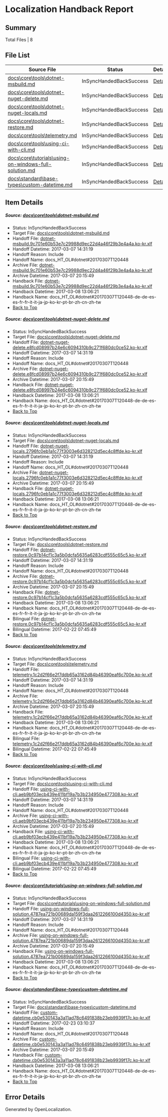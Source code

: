 # <a name='report-top'></a> Localization Handback Report

## Summary
 Total Files | 8

## File List
 Source File | Status | Details 
 ----------- | ------ | ------- 
 [docs\core\tools\dotnet-msbuild.md](https://github.com/dotnet/docs/blob/195664ae6409be02ca132900d9c513a7b412acd4/docs/core/tools/dotnet-msbuild.md) | InSyncHandedBackSuccess | [Details](#a000e49a8672affe5b3bb9bd8a5f7e8095ab0aa977)
 [docs\core\tools\dotnet-nuget-delete.md](https://github.com/dotnet/docs/blob/195664ae6409be02ca132900d9c513a7b412acd4/docs/core/tools/dotnet-nuget-delete.md) | InSyncHandedBackSuccess | [Details](#2ce157e3f32f3e899245e38bb4520b17be3e0b3279)
 [docs\core\tools\dotnet-nuget-locals.md](https://github.com/dotnet/docs/blob/195664ae6409be02ca132900d9c513a7b412acd4/docs/core/tools/dotnet-nuget-locals.md) | InSyncHandedBackSuccess | [Details](#3d8ca57c3c9c25a59b98552784b057182c9100a380)
 [docs\core\tools\dotnet-restore.md](https://github.com/dotnet/docs/blob/195664ae6409be02ca132900d9c513a7b412acd4/docs/core/tools/dotnet-restore.md) | InSyncHandedBackSuccess | [Details](#a55cd932045a59f08146dff367a87eb6fe61f6e586)
 [docs\core\tools\telemetry.md](https://github.com/dotnet/docs/blob/195664ae6409be02ca132900d9c513a7b412acd4/docs/core/tools/telemetry.md) | InSyncHandedBackSuccess | [Details](#c816bf4c93430a009e61ddf2a3673c43f49b8de997)
 [docs\core\tools\using-ci-with-cli.md](https://github.com/dotnet/docs/blob/195664ae6409be02ca132900d9c513a7b412acd4/docs/core/tools/using-ci-with-cli.md) | InSyncHandedBackSuccess | [Details](#0579d59e8da24428d9e174baf0cc865d62c0819598)
 [docs\core\tutorials\using-on-windows-full-solution.md](https://github.com/dotnet/docs/blob/195664ae6409be02ca132900d9c513a7b412acd4/docs/core/tutorials/using-on-windows-full-solution.md) | InSyncHandedBackSuccess | [Details](#b8505f88b324fcdf3a51d75c455ec5869e058774113)
 [docs\standard\base-types\custom-datetime.md](https://github.com/dotnet/docs/blob/28625def4199a660fe0ea04ab75f4f65d2e0c9c4/docs/standard/base-types/custom-datetime.md) | InSyncHandedBackSuccess | [Details](#285e4bfd6a53d576ce4538b09a2561065c93e3993336)

## Item Details
##### <a name='a000e49a8672affe5b3bb9bd8a5f7e8095ab0aa977'></a> Source: [docs\core\tools\dotnet-msbuild.md](https://github.com/dotnet/docs/blob/195664ae6409be02ca132900d9c513a7b412acd4/docs/core/tools/dotnet-msbuild.md)
* Status: InSyncHandedBackSuccess
* Target File: [docs\core\tools\dotnet-msbuild.md](https://github.com/dotnet/docs.ko-kr/blob/e3d4c9d7ce65f11d7748fa13c5eca784bbdc001b/docs/core/tools/dotnet-msbuild.md)
* Handoff File: [dotnet-msbuild.9c701e60b53e7c29988d9ec22d4a46f29b3e4a4a.ko-kr.xlf](https://github.com/dotnet/docs.handoff/blob/b2c3791a4eb9245a11fe22b0d84b07577915521b/ol-handoff/dotnet/docs.ko-kr/master/dotnet-core/dotnet-msbuild.9c701e60b53e7c29988d9ec22d4a46f29b3e4a4a.ko-kr.xlf)
* Handoff Datetime: 2017-03-07 14:31:19
* Handoff Reason: Include
* Handoff Name: docs_HT_OL#dotnet#20170307T120448
* Archive File: [dotnet-msbuild.9c701e60b53e7c29988d9ec22d4a46f29b3e4a4a.ko-kr.xlf](https://github.com/dotnet/docs.handoff/blob/e7ce9cda98145232bbcc64de70e5b537a55abb80/ol-archive/dotnet/docs.ko-kr/master/dotnet-core/dotnet-msbuild.9c701e60b53e7c29988d9ec22d4a46f29b3e4a4a.ko-kr.xlf)
* Archive Datetime: 2017-03-07 20:15:49
* Handback File: [dotnet-msbuild.9c701e60b53e7c29988d9ec22d4a46f29b3e4a4a.ko-kr.xlf](https://github.com/dotnet/docs.handback/blob/e24ae2966668e183aabfba12a5931a65edea814b/ol-handback/dotnet/docs.ko-kr/master/dotnet-core/dotnet-msbuild.9c701e60b53e7c29988d9ec22d4a46f29b3e4a4a.ko-kr.xlf)
* Handback Datetime: 2017-03-08 13:06:21
* Handback Name: docs_HT_OL#dotnet#20170307T120448-de-de-es-es-fr-fr-it-it-ja-jp-ko-kr-pt-br-zh-cn-zh-tw
* [Back to Top](#report-top)

##### <a name='2ce157e3f32f3e899245e38bb4520b17be3e0b3279'></a> Source: [docs\core\tools\dotnet-nuget-delete.md](https://github.com/dotnet/docs/blob/195664ae6409be02ca132900d9c513a7b412acd4/docs/core/tools/dotnet-nuget-delete.md)
* Status: InSyncHandedBackSuccess
* Target File: [docs\core\tools\dotnet-nuget-delete.md](https://github.com/dotnet/docs.ko-kr/blob/e3d4c9d7ce65f11d7748fa13c5eca784bbdc001b/docs/core/tools/dotnet-nuget-delete.md)
* Handoff File: [dotnet-nuget-delete.e8fcd08997b24e6c6094310b9c271f680dc0ce52.ko-kr.xlf](https://github.com/dotnet/docs.handoff/blob/b2c3791a4eb9245a11fe22b0d84b07577915521b/ol-handoff/dotnet/docs.ko-kr/master/dotnet-core/dotnet-nuget-delete.e8fcd08997b24e6c6094310b9c271f680dc0ce52.ko-kr.xlf)
* Handoff Datetime: 2017-03-07 14:31:19
* Handoff Reason: Include
* Handoff Name: docs_HT_OL#dotnet#20170307T120448
* Archive File: [dotnet-nuget-delete.e8fcd08997b24e6c6094310b9c271f680dc0ce52.ko-kr.xlf](https://github.com/dotnet/docs.handoff/blob/e7ce9cda98145232bbcc64de70e5b537a55abb80/ol-archive/dotnet/docs.ko-kr/master/dotnet-core/dotnet-nuget-delete.e8fcd08997b24e6c6094310b9c271f680dc0ce52.ko-kr.xlf)
* Archive Datetime: 2017-03-07 20:15:49
* Handback File: [dotnet-nuget-delete.e8fcd08997b24e6c6094310b9c271f680dc0ce52.ko-kr.xlf](https://github.com/dotnet/docs.handback/blob/e24ae2966668e183aabfba12a5931a65edea814b/ol-handback/dotnet/docs.ko-kr/master/dotnet-core/dotnet-nuget-delete.e8fcd08997b24e6c6094310b9c271f680dc0ce52.ko-kr.xlf)
* Handback Datetime: 2017-03-08 13:06:21
* Handback Name: docs_HT_OL#dotnet#20170307T120448-de-de-es-es-fr-fr-it-it-ja-jp-ko-kr-pt-br-zh-cn-zh-tw
* [Back to Top](#report-top)

##### <a name='3d8ca57c3c9c25a59b98552784b057182c9100a380'></a> Source: [docs\core\tools\dotnet-nuget-locals.md](https://github.com/dotnet/docs/blob/195664ae6409be02ca132900d9c513a7b412acd4/docs/core/tools/dotnet-nuget-locals.md)
* Status: InSyncHandedBackSuccess
* Target File: [docs\core\tools\dotnet-nuget-locals.md](https://github.com/dotnet/docs.ko-kr/blob/e3d4c9d7ce65f11d7748fa13c5eca784bbdc001b/docs/core/tools/dotnet-nuget-locals.md)
* Handoff File: [dotnet-nuget-locals.2796fc0eb1a1c77f3003e6d328212d5ec4c8ffde.ko-kr.xlf](https://github.com/dotnet/docs.handoff/blob/b2c3791a4eb9245a11fe22b0d84b07577915521b/ol-handoff/dotnet/docs.ko-kr/master/dotnet-core/dotnet-nuget-locals.2796fc0eb1a1c77f3003e6d328212d5ec4c8ffde.ko-kr.xlf)
* Handoff Datetime: 2017-03-07 14:31:19
* Handoff Reason: Include
* Handoff Name: docs_HT_OL#dotnet#20170307T120448
* Archive File: [dotnet-nuget-locals.2796fc0eb1a1c77f3003e6d328212d5ec4c8ffde.ko-kr.xlf](https://github.com/dotnet/docs.handoff/blob/e7ce9cda98145232bbcc64de70e5b537a55abb80/ol-archive/dotnet/docs.ko-kr/master/dotnet-core/dotnet-nuget-locals.2796fc0eb1a1c77f3003e6d328212d5ec4c8ffde.ko-kr.xlf)
* Archive Datetime: 2017-03-07 20:15:49
* Handback File: [dotnet-nuget-locals.2796fc0eb1a1c77f3003e6d328212d5ec4c8ffde.ko-kr.xlf](https://github.com/dotnet/docs.handback/blob/e24ae2966668e183aabfba12a5931a65edea814b/ol-handback/dotnet/docs.ko-kr/master/dotnet-core/dotnet-nuget-locals.2796fc0eb1a1c77f3003e6d328212d5ec4c8ffde.ko-kr.xlf)
* Handback Datetime: 2017-03-08 13:06:21
* Handback Name: docs_HT_OL#dotnet#20170307T120448-de-de-es-es-fr-fr-it-it-ja-jp-ko-kr-pt-br-zh-cn-zh-tw
* [Back to Top](#report-top)

##### <a name='a55cd932045a59f08146dff367a87eb6fe61f6e586'></a> Source: [docs\core\tools\dotnet-restore.md](https://github.com/dotnet/docs/blob/195664ae6409be02ca132900d9c513a7b412acd4/docs/core/tools/dotnet-restore.md)
* Status: InSyncHandedBackSuccess
* Target File: [docs\core\tools\dotnet-restore.md](https://github.com/dotnet/docs.ko-kr/blob/e3d4c9d7ce65f11d7748fa13c5eca784bbdc001b/docs/core/tools/dotnet-restore.md)
* Handoff File: [dotnet-restore.0c97b14cf1c3a5b0dcfa5635a6283cdf555c65c5.ko-kr.xlf](https://github.com/dotnet/docs.handoff/blob/b2c3791a4eb9245a11fe22b0d84b07577915521b/ol-handoff/dotnet/docs.ko-kr/master/dotnet-core/dotnet-restore.0c97b14cf1c3a5b0dcfa5635a6283cdf555c65c5.ko-kr.xlf)
* Handoff Datetime: 2017-03-07 14:31:19
* Handoff Reason: Include
* Handoff Name: docs_HT_OL#dotnet#20170307T120448
* Archive File: [dotnet-restore.0c97b14cf1c3a5b0dcfa5635a6283cdf555c65c5.ko-kr.xlf](https://github.com/dotnet/docs.handoff/blob/e7ce9cda98145232bbcc64de70e5b537a55abb80/ol-archive/dotnet/docs.ko-kr/master/dotnet-core/dotnet-restore.0c97b14cf1c3a5b0dcfa5635a6283cdf555c65c5.ko-kr.xlf)
* Archive Datetime: 2017-03-07 20:15:49
* Handback File: [dotnet-restore.0c97b14cf1c3a5b0dcfa5635a6283cdf555c65c5.ko-kr.xlf](https://github.com/dotnet/docs.handback/blob/e24ae2966668e183aabfba12a5931a65edea814b/ol-handback/dotnet/docs.ko-kr/master/dotnet-core/dotnet-restore.0c97b14cf1c3a5b0dcfa5635a6283cdf555c65c5.ko-kr.xlf)
* Handback Datetime: 2017-03-08 13:06:21
* Handback Name: docs_HT_OL#dotnet#20170307T120448-de-de-es-es-fr-fr-it-it-ja-jp-ko-kr-pt-br-zh-cn-zh-tw
* Bilingual File: [dotnet-restore.0c97b14cf1c3a5b0dcfa5635a6283cdf555c65c5.ko-kr.xlf](https://github.com/dotnet/docs.handback/blob/3e4d37d28a5c45465067bc2fc10464869959a099/ol-handback/dotnet/docs.ko-kr/master/dotnet-core/dotnet-restore.0c97b14cf1c3a5b0dcfa5635a6283cdf555c65c5.ko-kr.xlf)
* Bilingual Datetime: 2017-02-22 07:45:49
* [Back to Top](#report-top)

##### <a name='c816bf4c93430a009e61ddf2a3673c43f49b8de997'></a> Source: [docs\core\tools\telemetry.md](https://github.com/dotnet/docs/blob/195664ae6409be02ca132900d9c513a7b412acd4/docs/core/tools/telemetry.md)
* Status: InSyncHandedBackSuccess
* Target File: [docs\core\tools\telemetry.md](https://github.com/dotnet/docs.ko-kr/blob/e3d4c9d7ce65f11d7748fa13c5eca784bbdc001b/docs/core/tools/telemetry.md)
* Handoff File: [telemetry.1c2d2f66e2f7ddb65a3162d84b46390eaf6c700e.ko-kr.xlf](https://github.com/dotnet/docs.handoff/blob/b2c3791a4eb9245a11fe22b0d84b07577915521b/ol-handoff/dotnet/docs.ko-kr/master/dotnet-core/telemetry.1c2d2f66e2f7ddb65a3162d84b46390eaf6c700e.ko-kr.xlf)
* Handoff Datetime: 2017-03-07 14:31:19
* Handoff Reason: Include
* Handoff Name: docs_HT_OL#dotnet#20170307T120448
* Archive File: [telemetry.1c2d2f66e2f7ddb65a3162d84b46390eaf6c700e.ko-kr.xlf](https://github.com/dotnet/docs.handoff/blob/e7ce9cda98145232bbcc64de70e5b537a55abb80/ol-archive/dotnet/docs.ko-kr/master/dotnet-core/telemetry.1c2d2f66e2f7ddb65a3162d84b46390eaf6c700e.ko-kr.xlf)
* Archive Datetime: 2017-03-07 20:15:49
* Handback File: [telemetry.1c2d2f66e2f7ddb65a3162d84b46390eaf6c700e.ko-kr.xlf](https://github.com/dotnet/docs.handback/blob/e24ae2966668e183aabfba12a5931a65edea814b/ol-handback/dotnet/docs.ko-kr/master/dotnet-core/telemetry.1c2d2f66e2f7ddb65a3162d84b46390eaf6c700e.ko-kr.xlf)
* Handback Datetime: 2017-03-08 13:06:21
* Handback Name: docs_HT_OL#dotnet#20170307T120448-de-de-es-es-fr-fr-it-it-ja-jp-ko-kr-pt-br-zh-cn-zh-tw
* Bilingual File: [telemetry.1c2d2f66e2f7ddb65a3162d84b46390eaf6c700e.ko-kr.xlf](https://github.com/dotnet/docs.handback/blob/3e4d37d28a5c45465067bc2fc10464869959a099/ol-handback/dotnet/docs.ko-kr/master/dotnet-core/telemetry.1c2d2f66e2f7ddb65a3162d84b46390eaf6c700e.ko-kr.xlf)
* Bilingual Datetime: 2017-02-22 07:45:49
* [Back to Top](#report-top)

##### <a name='0579d59e8da24428d9e174baf0cc865d62c0819598'></a> Source: [docs\core\tools\using-ci-with-cli.md](https://github.com/dotnet/docs/blob/195664ae6409be02ca132900d9c513a7b412acd4/docs/core/tools/using-ci-with-cli.md)
* Status: InSyncHandedBackSuccess
* Target File: [docs\core\tools\using-ci-with-cli.md](https://github.com/dotnet/docs.ko-kr/blob/e3d4c9d7ce65f11d7748fa13c5eca784bbdc001b/docs/core/tools/using-ci-with-cli.md)
* Handoff File: [using-ci-with-cli.aeb9bf03ecb439e411bf19a7b3b234950e477308.ko-kr.xlf](https://github.com/dotnet/docs.handoff/blob/b2c3791a4eb9245a11fe22b0d84b07577915521b/ol-handoff/dotnet/docs.ko-kr/master/dotnet-core/using-ci-with-cli.aeb9bf03ecb439e411bf19a7b3b234950e477308.ko-kr.xlf)
* Handoff Datetime: 2017-03-07 14:31:19
* Handoff Reason: Include
* Handoff Name: docs_HT_OL#dotnet#20170307T120448
* Archive File: [using-ci-with-cli.aeb9bf03ecb439e411bf19a7b3b234950e477308.ko-kr.xlf](https://github.com/dotnet/docs.handoff/blob/e7ce9cda98145232bbcc64de70e5b537a55abb80/ol-archive/dotnet/docs.ko-kr/master/dotnet-core/using-ci-with-cli.aeb9bf03ecb439e411bf19a7b3b234950e477308.ko-kr.xlf)
* Archive Datetime: 2017-03-07 20:15:49
* Handback File: [using-ci-with-cli.aeb9bf03ecb439e411bf19a7b3b234950e477308.ko-kr.xlf](https://github.com/dotnet/docs.handback/blob/e24ae2966668e183aabfba12a5931a65edea814b/ol-handback/dotnet/docs.ko-kr/master/dotnet-core/using-ci-with-cli.aeb9bf03ecb439e411bf19a7b3b234950e477308.ko-kr.xlf)
* Handback Datetime: 2017-03-08 13:06:21
* Handback Name: docs_HT_OL#dotnet#20170307T120448-de-de-es-es-fr-fr-it-it-ja-jp-ko-kr-pt-br-zh-cn-zh-tw
* Bilingual File: [using-ci-with-cli.aeb9bf03ecb439e411bf19a7b3b234950e477308.ko-kr.xlf](https://github.com/dotnet/docs.handback/blob/3e4d37d28a5c45465067bc2fc10464869959a099/ol-handback/dotnet/docs.ko-kr/master/dotnet-core/using-ci-with-cli.aeb9bf03ecb439e411bf19a7b3b234950e477308.ko-kr.xlf)
* Bilingual Datetime: 2017-02-22 07:45:49
* [Back to Top](#report-top)

##### <a name='b8505f88b324fcdf3a51d75c455ec5869e058774113'></a> Source: [docs\core\tutorials\using-on-windows-full-solution.md](https://github.com/dotnet/docs/blob/195664ae6409be02ca132900d9c513a7b412acd4/docs/core/tutorials/using-on-windows-full-solution.md)
* Status: InSyncHandedBackSuccess
* Target File: [docs\core\tutorials\using-on-windows-full-solution.md](https://github.com/dotnet/docs.ko-kr/blob/e3d4c9d7ce65f11d7748fa13c5eca784bbdc001b/docs/core/tutorials/using-on-windows-full-solution.md)
* Handoff File: [using-on-windows-full-solution.4787ea721b00689da159f3daa2612266100d4350.ko-kr.xlf](https://github.com/dotnet/docs.handoff/blob/b2c3791a4eb9245a11fe22b0d84b07577915521b/ol-handoff/dotnet/docs.ko-kr/master/dotnet-core/using-on-windows-full-solution.4787ea721b00689da159f3daa2612266100d4350.ko-kr.xlf)
* Handoff Datetime: 2017-03-07 14:31:19
* Handoff Reason: Include
* Handoff Name: docs_HT_OL#dotnet#20170307T120448
* Archive File: [using-on-windows-full-solution.4787ea721b00689da159f3daa2612266100d4350.ko-kr.xlf](https://github.com/dotnet/docs.handoff/blob/e7ce9cda98145232bbcc64de70e5b537a55abb80/ol-archive/dotnet/docs.ko-kr/master/dotnet-core/using-on-windows-full-solution.4787ea721b00689da159f3daa2612266100d4350.ko-kr.xlf)
* Archive Datetime: 2017-03-07 20:15:49
* Handback File: [using-on-windows-full-solution.4787ea721b00689da159f3daa2612266100d4350.ko-kr.xlf](https://github.com/dotnet/docs.handback/blob/e24ae2966668e183aabfba12a5931a65edea814b/ol-handback/dotnet/docs.ko-kr/master/dotnet-core/using-on-windows-full-solution.4787ea721b00689da159f3daa2612266100d4350.ko-kr.xlf)
* Handback Datetime: 2017-03-08 13:06:21
* Handback Name: docs_HT_OL#dotnet#20170307T120448-de-de-es-es-fr-fr-it-it-ja-jp-ko-kr-pt-br-zh-cn-zh-tw
* [Back to Top](#report-top)

##### <a name='285e4bfd6a53d576ce4538b09a2561065c93e3993336'></a> Source: [docs\standard\base-types\custom-datetime.md](https://github.com/dotnet/docs/blob/28625def4199a660fe0ea04ab75f4f65d2e0c9c4/docs/standard/base-types/custom-datetime.md)
* Status: InSyncHandedBackSuccess
* Target File: [docs\standard\base-types\custom-datetime.md](https://github.com/dotnet/docs.ko-kr/blob/e3d4c9d7ce65f11d7748fa13c5eca784bbdc001b/docs/standard/base-types/custom-datetime.md)
* Handoff File: [custom-datetime.cb0e530143a3a11ad78c6491838b23eb9939f17c.ko-kr.xlf](https://github.com/dotnet/docs.handoff/blob/21cde216d14ad35ce73a05a0eab8c7abdb9a3a44/ol-handoff/dotnet/docs.ko-kr/master/dotnet-core/custom-datetime.cb0e530143a3a11ad78c6491838b23eb9939f17c.ko-kr.xlf)
* Handoff Datetime: 2017-02-23 03:10:37
* Handoff Reason: Include
* Handoff Name: docs_HT_OL#dotnet#20170307T120448
* Archive File: [custom-datetime.cb0e530143a3a11ad78c6491838b23eb9939f17c.ko-kr.xlf](https://github.com/dotnet/docs.handoff/blob/e7ce9cda98145232bbcc64de70e5b537a55abb80/ol-archive/dotnet/docs.ko-kr/master/dotnet-core/custom-datetime.cb0e530143a3a11ad78c6491838b23eb9939f17c.ko-kr.xlf)
* Archive Datetime: 2017-03-07 20:15:49
* Handback File: [custom-datetime.cb0e530143a3a11ad78c6491838b23eb9939f17c.ko-kr.xlf](https://github.com/dotnet/docs.handback/blob/e24ae2966668e183aabfba12a5931a65edea814b/ol-handback/dotnet/docs.ko-kr/master/dotnet-core/custom-datetime.cb0e530143a3a11ad78c6491838b23eb9939f17c.ko-kr.xlf)
* Handback Datetime: 2017-03-08 13:06:21
* Handback Name: docs_HT_OL#dotnet#20170307T120448-de-de-es-es-fr-fr-it-it-ja-jp-ko-kr-pt-br-zh-cn-zh-tw
* [Back to Top](#report-top)


## Error Details

Generated by OpenLocalization.
